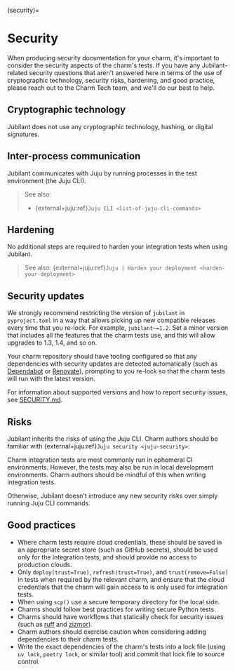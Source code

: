 (security)=

# Security

When producing security documentation for your charm, it's important to consider the security aspects of the charm's tests. If you have any Jubilant-related security questions that aren't answered here in terms of the use of cryptographic technology, security risks, hardening, and good practice, please reach out to the Charm Tech team, and we'll do our best to help.

## Cryptographic technology

Jubilant does not use any cryptographic technology, hashing, or digital signatures.

## Inter-process communication

Jubilant communicates with Juju by running processes in the test environment (the Juju CLI).

> See also:
> - {external+juju:ref}`Juju CLI <list-of-juju-cli-commands>`

## Hardening

No additional steps are required to harden your integration tests when using Jubilant.

> See also: {external+juju:ref}`Juju | Harden your deployment <harden-your-deployment>`

## Security updates

We strongly recommend restricting the version of `jubilant` in `pyproject.toml` in a way that allows picking up new compatible releases every time that you re-lock. For example, `jubilant~=1.2`. Set a minor version that includes all the features that the charm tests use, and this will allow upgrades to 1.3, 1.4, and so on.

Your charm repository should have tooling configured so that any dependencies with security updates are detected automatically (such as [Dependabot](https://docs.github.com/en/code-security/dependabot/dependabot-security-updates/about-dependabot-security-updates) or [Renovate](https://www.mend.io/renovate/)), prompting to you re-lock so that the charm tests will run with the latest version.

For information about supported versions and how to report security issues, see [SECURITY.md](https://github.com/canonical/jubilant/blob/main/SECURITY.md).

## Risks

Jubilant inherits the risks of using the Juju CLI. Charm authors should be familiar with {external+juju:ref}`Juju security <juju-security>`.

Charm integration tests are most commonly run in ephemeral CI environments. However, the tests may also be run in local development environments. Charm authors should be mindful of this when writing integration tests.

Otherwise, Jubilant doesn't introduce any new security risks over simply running Juju CLI commands.

## Good practices

* Where charm tests require cloud credentials, these should be saved in an appropriate secret store (such as GitHub secrets), should be used only for the integration tests, and should provide no access to production clouds.
* Only `deploy(trust=True)`, `refresh(trust=True)`, and `trust(remove=False)` in tests when required by the relevant charm, and ensure that the cloud credentials that the charm will gain access to is only used for integration tests.
* When using `scp()` use a secure temporary directory for the local side.
* Charms should follow best practices for writing secure Python tests.
* Charms should have workflows that statically check for security issues (such as [ruff](https://docs.astral.sh/ruff/linter/) and [zizmor](https://docs.zizmor.sh/)).
* Charm authors should exercise caution when considering adding dependencies to their charm tests.
* Write the exact dependencies of the charm's tests into a lock file (using `uv lock`, `poetry lock`, or similar tool) and commit that lock file to source control.
